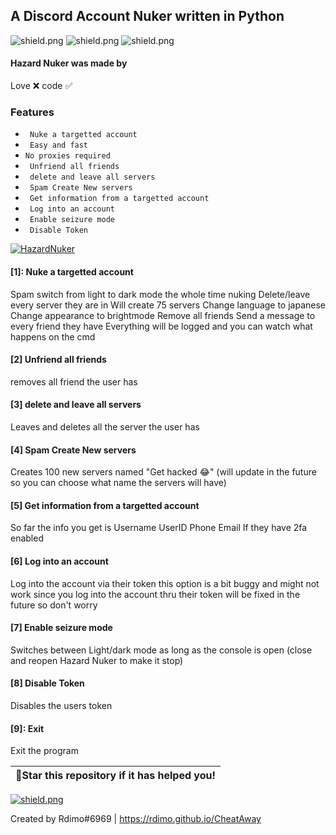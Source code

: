 ## A Discord Account Nuker written in Python

   <img src="https://img.shields.io/github/watchers/Rdimo/Hazard-Nuker?color=%2300cd00&label=Watchers" alt="shield.png"></a>
   <img src="https://img.shields.io/github/stars/Rdimo/Hazard-Nuker?color=%2300cd00&label=Stars" alt="shield.png"></a>
   <img src="https://img.shields.io/github/downloads/Rdimo/Hazard-Nuker/v1.1.3/HazardNuker.rar?color=%2300cd00&label=Downloads" alt="shield.png"></a>

#### Hazard Nuker was made by
Love ❌
code ✅

### Features

* ` Nuke a targetted account`
* ` Easy and fast`
* ` No proxies required `                                             
* ` Unfriend all friends`                                                                                                                                                   
* ` delete and leave all servers`                                                                                                                            
* ` Spam Create New servers`
* ` Get information from a targetted account`
* ` Log into an account`   
* ` Enable seizure mode`   
* ` Disable Token`

<a href="https://github.com/Rdimo/Hazard-Nuker/releases/download/v1.1.3/HazardNuker.rar" target="_blank"> <img src="https://cdn.discordapp.com/attachments/853347983639052318/855247583836372992/Screenshot_2021-06-18_024820.png" alt="HazardNuker"></a>

#### [1]: Nuke a targetted account 
Spam switch from light to dark mode the whole time nuking
Delete/leave every server they are in
Will create 75 servers
Change language to japanese
Change appearance to brightmode
Remove all friends
Send a message to every friend they have
Everything will be logged and you can watch what happens on the cmd

#### [2] Unfriend all friends
removes all friend the user has


#### [3] delete and leave all servers
Leaves and deletes all the server the user has

#### [4] Spam Create New servers
Creates 100 new servers named "Get hacked 😂" 
(will update in the future so you can choose what name the servers will have)

#### [5] Get information from a targetted account
So far the info you get is 
Username
UserID
Phone
Email
If they have 2fa enabled

#### [6] Log into an account
Log into the account via their token
this option is a bit buggy and might not work since you log into the account thru their token
will be fixed in the future so don't worry

#### [7] Enable seizure mode
Switches between Light/dark mode as long as the console is open
(close and reopen Hazard Nuker to make it stop)

#### [8] Disable Token
Disables the users token

#### [9]: Exit
Exit the program

| 🌟Star this repository if it has helped you!|
|----------------------------------------------|

<a href="https://rdimo.github.io/CheatAway/" target="_blank"> <img src="https://discordapp.com/api/guilds/850313477121507338/widget.png?style=shield" alt="shield.png"></a>

Created by Rdimo#6969 | https://rdimo.github.io/CheatAway
